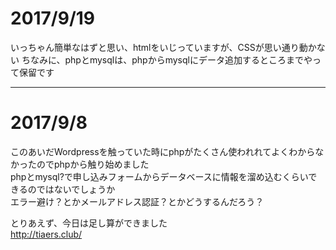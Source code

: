 # 2017/9/19

いっちゃん簡単なはずと思い、htmlをいじっていますが、CSSが思い通り動かない
ちなみに、phpとmysqlは、phpからmysqlにデータ追加するところまでやって保留です

***
# 2017/9/8

このあいだWordpressを触っていた時にphpがたくさん使われれてよくわからなかったのでphpから触り始めました  
phpとmysql?で申し込みフォームからデータベースに情報を溜め込むくらいできるのではないでしょうか  
エラー避け？とかメールアドレス認証？とかどうするんだろう？

とりあえず、今日は足し算ができました  
<http://tiaers.club/>
